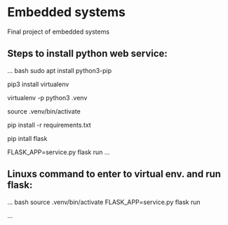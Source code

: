 # Embedded systems
Final project of embedded systems  

## Steps to install python web service: 

... bash
sudo apt install python3-pip

pip3 install virtualenv

virtualenv -p python3 .venv 

source .venv/bin/activate

pip install -r requirements.txt

pip intall flask

FLASK_APP=service.py flask run 
...

## Linuxs command to enter to virtual env. and run flask: 

... bash
source .venv/bin/activate
FLASK_APP=service.py flask run

...

